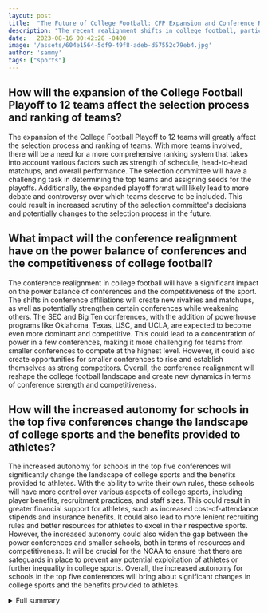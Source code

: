 ```yaml
---
layout: post
title:  "The Future of College Football: CFP Expansion and Conference Realignment"
description: "The recent realignment shifts in college football, particularly the Pac-12 losing its biggest football brands, have led to discussions about potential changes to the College Football Playoff format."
date:   2023-08-16 00:42:28 -0400
image: '/assets/604e1564-5df9-49f8-adeb-d57552c79eb4.jpg'
author: 'sammy'
tags: ["sports"]
---
```


## How will the expansion of the College Football Playoff to 12 teams affect the selection process and ranking of teams?
The expansion of the College Football Playoff to 12 teams will greatly affect the selection process and ranking of teams. With more teams involved, there will be a need for a more comprehensive ranking system that takes into account various factors such as strength of schedule, head-to-head matchups, and overall performance. The selection committee will have a challenging task in determining the top teams and assigning seeds for the playoffs. Additionally, the expanded playoff format will likely lead to more debate and controversy over which teams deserve to be included. This could result in increased scrutiny of the selection committee's decisions and potentially changes to the selection process in the future.

## What impact will the conference realignment have on the power balance of conferences and the competitiveness of college football?
The conference realignment in college football will have a significant impact on the power balance of conferences and the competitiveness of the sport. The shifts in conference affiliations will create new rivalries and matchups, as well as potentially strengthen certain conferences while weakening others. The SEC and Big Ten conferences, with the addition of powerhouse programs like Oklahoma, Texas, USC, and UCLA, are expected to become even more dominant and competitive. This could lead to a concentration of power in a few conferences, making it more challenging for teams from smaller conferences to compete at the highest level. However, it could also create opportunities for smaller conferences to rise and establish themselves as strong competitors. Overall, the conference realignment will reshape the college football landscape and create new dynamics in terms of conference strength and competitiveness.

## How will the increased autonomy for schools in the top five conferences change the landscape of college sports and the benefits provided to athletes?
The increased autonomy for schools in the top five conferences will significantly change the landscape of college sports and the benefits provided to athletes. With the ability to write their own rules, these schools will have more control over various aspects of college sports, including player benefits, recruitment practices, and staff sizes. This could result in greater financial support for athletes, such as increased cost-of-attendance stipends and insurance benefits. It could also lead to more lenient recruiting rules and better resources for athletes to excel in their respective sports. However, the increased autonomy could also widen the gap between the power conferences and smaller schools, both in terms of resources and competitiveness. It will be crucial for the NCAA to ensure that there are safeguards in place to prevent any potential exploitation of athletes or further inequality in college sports. Overall, the increased autonomy for schools in the top five conferences will bring about significant changes in college sports and the benefits provided to athletes.


<details>
        <summary>Full summary</summary>
<p>The recent realignment shifts in college football, particularly the Pac-12 losing its biggest football brands, have led to discussions about potential changes to the College Football Playoff format.</p>
<p>The College Football Playoff board of managers has voted to expand the CFP to 12 teams and hopes to implement it as early as 2024. The expansion includes the six highest-ranked conference champions and six at-large teams. The rankings will still be determined by the CFP selection committee, and the format will include first-round byes for the top four conference champions. The quarterfinals, semifinals, and championship game will be played in bowl games and at a neutral site. The major holdup for expansion was objections from the ACC, Big Ten, and Pac-12 conferences, but some of those objections have been resolved. The presidents and chancellors have taken control of the decision-making process, and the commissioners will work on the logistics of implementing the expansion.</p>
<p>The College Football Playoff will expand to 12 teams in the 2024 and 2025 seasons. The Rose Bowl had to relinquish its request for a guaranteed time slot in the new contract. The format will consist of the selection committee's six highest-ranked conference champions and the next six highest-ranked teams. The quarterfinals and semifinals will be played in bowls on a rotating basis, and the national championship games will be held in Atlanta and Miami. Conference realignment may be affected by the new format, and the SEC and Big Ten conferences are expected to benefit the most. The Group of 5 conferences will have guaranteed access to the playoff, and Notre Dame will have increased access. The next contract length and format may be subject to change.</p>
<p>The College Football Playoff's board of managers unanimously voted to expand the CFP to 12 teams in 2026. The board encourages the sport's commissioners to implement the expansion as early as 2024. The 12-team format includes the six highest-ranked conference champions and six at-large teams. The rankings of the teams will continue to be determined by the CFP selection committee. The four highest-ranked conference champions will receive a first-round bye. Teams seeded five through 12 will play each other in the first round. The quarterfinals and semifinals will be played in bowl games on a rotating basis. The championship game will be held at a neutral site. The 12-team model was originally proposed by SEC commissioner Greg Sankey. The major holdup for expansion was objections from the ACC, Big Ten, and Pac-12 conferences. The objections began to fade after USC and UCLA joined the Big Ten. The Pac-12 and Big Ten are now in favor of CFP expansion. The presidents and chancellors took control of the decision-making process. The commissioners will continue to work on the logistics of implementing the expansion. Money can be a motivating factor for the expansion. The goal of the expansion is to provide more opportunities for teams to participate in the national championship.</p>
<p>Conference realignment moves for Power 5 and Group of 5 schools over the next two seasons. Colorado, Arizona, Arizona State, and Utah have decided to join the Big 12 in 2024. Oregon and Washington are heading to the Big Ten in 2024. USC, UCLA, Oregon, and Washington will join the Big Ten in 2024. Oklahoma and Texas will join the SEC in 2024. Cincinnati, Houston, and UCF will leave the AAC and join the Big 12 in 2023. Charlotte, FAU, North Texas, Rice, UAB, and UTSA are leaving Conference USA and joining the AAC in 2023. Marshall, Old Dominion, and Southern Miss left Conference USA for the Sun Belt in 2022. Kennesaw State will join Conference USA in 2024. James Madison joined the Sun Belt in 2022. There are no plans for expansion or contraction in the ACC, Big Ten, Mountain West, MAC, or Sun Belt conferences.</p>
<p>The NCAA Division I board of directors has voted to allow schools in the top five conferences to write their own rules, giving them more autonomy and control over various aspects of college sports. The autonomy measures will permit the power conferences to decide on things such as cost-of-attendance stipends and insurance benefits for players, staff sizes, recruiting rules, and mandatory hours spent on individual sports. The top 64 schools in the ACC, Big 12, Big Ten, SEC, and Pac-12, plus Notre Dame, can submit their own legislation and have it enacted. The new rules proposed under autonomy aim to give athletes more benefits and address legal challenges faced by the NCAA. The power conferences will also carry more voting power on general NCAA matters. Major conferences will still have to agree on issues, with a rule requiring either a 60 percent majority of the panel plus three of the power conferences or a simple majority plus four of the five leagues. The most powerful schools in Division I now have a chance to figure things out for themselves and potentially give more back to their players.</p>
<p>The College Football Playoff is set to undergo significant changes in the coming years with expansion to 12 teams and the impact of conference realignment. The new format will provide more opportunities for teams to compete for the national championship, while conference shifts will shape the landscape of college football. With the added autonomy for power conferences, the NCAA is adapting to the changing landscape of college sports. These developments will undoubtedly have a long-lasting impact on the future of college football and the broader landscape of college athletics.</p>
</details>